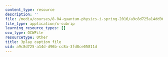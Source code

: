 ```yaml
---
content_type: resource
description: ''
file: /media/courses/8-04-quantum-physics-i-spring-2016/a9c8d725a14dd96bcc8a3fd8ce05811d_z79v39lMR3k.srt
file_type: application/x-subrip
learning_resource_types: []
ocw_type: OCWFile
resourcetype: Other
title: 3play caption file
uid: a9c8d725-a14d-d96b-cc8a-3fd8ce05811d
---
```

